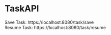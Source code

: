 # TaskAPI

Save Task: https://localhost:8080/task/save <br/>
Resume Task: https://localhost:8080/task/resume
